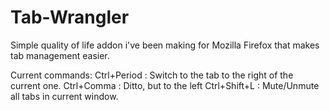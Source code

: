 # Tab-Wrangler
Simple quality of life addon i've been making for Mozilla Firefox that makes tab management easier.

Current commands:
  Ctrl+Period : Switch to the tab to the right of the current one.
  Ctrl+Comma : Ditto, but to the left
  Ctrl+Shift+L : Mute/Unmute all tabs in current window.
